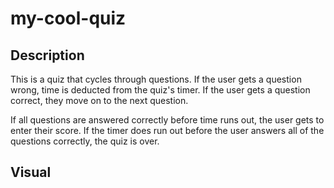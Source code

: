 # my-cool-quiz

## Description
This is a quiz that cycles through questions. If the user gets a question wrong, time is deducted from the quiz's timer. If the user gets a question correct, they move on to the next question.

If all questions are answered correctly before time runs out, the user gets to enter their score. If the timer does run out before the user answers all of the questions correctly, the quiz is over.
## Visual
